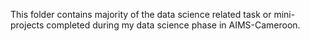 This folder contains majority of the data science related task or mini-projects completed during my data science phase in AIMS-Cameroon.
